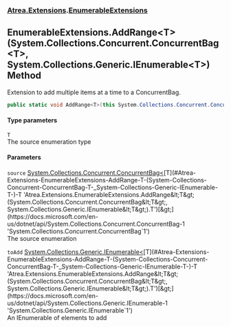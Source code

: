 ### [Atrea.Extensions](./Atrea-Extensions.md 'Atrea.Extensions').[EnumerableExtensions](./Atrea-Extensions-EnumerableExtensions.md 'Atrea.Extensions.EnumerableExtensions')
## EnumerableExtensions.AddRange&lt;T&gt;(System.Collections.Concurrent.ConcurrentBag&lt;T&gt;, System.Collections.Generic.IEnumerable&lt;T&gt;) Method
Extension to add multiple items at a time to a ConcurrentBag.  
```csharp
public static void AddRange<T>(this System.Collections.Concurrent.ConcurrentBag<T> source, System.Collections.Generic.IEnumerable<T> toAdd);
```
#### Type parameters
<a name='Atrea-Extensions-EnumerableExtensions-AddRange-T-(System-Collections-Concurrent-ConcurrentBag-T-_System-Collections-Generic-IEnumerable-T-)-T'></a>
`T`  
The source enumeration type  
  
#### Parameters
<a name='Atrea-Extensions-EnumerableExtensions-AddRange-T-(System-Collections-Concurrent-ConcurrentBag-T-_System-Collections-Generic-IEnumerable-T-)-source'></a>
`source` [System.Collections.Concurrent.ConcurrentBag&lt;](https://docs.microsoft.com/en-us/dotnet/api/System.Collections.Concurrent.ConcurrentBag-1 'System.Collections.Concurrent.ConcurrentBag`1')[T](#Atrea-Extensions-EnumerableExtensions-AddRange-T-(System-Collections-Concurrent-ConcurrentBag-T-_System-Collections-Generic-IEnumerable-T-)-T 'Atrea.Extensions.EnumerableExtensions.AddRange&lt;T&gt;(System.Collections.Concurrent.ConcurrentBag&lt;T&gt;, System.Collections.Generic.IEnumerable&lt;T&gt;).T')[&gt;](https://docs.microsoft.com/en-us/dotnet/api/System.Collections.Concurrent.ConcurrentBag-1 'System.Collections.Concurrent.ConcurrentBag`1')  
The source enumeration  
  
<a name='Atrea-Extensions-EnumerableExtensions-AddRange-T-(System-Collections-Concurrent-ConcurrentBag-T-_System-Collections-Generic-IEnumerable-T-)-toAdd'></a>
`toAdd` [System.Collections.Generic.IEnumerable&lt;](https://docs.microsoft.com/en-us/dotnet/api/System.Collections.Generic.IEnumerable-1 'System.Collections.Generic.IEnumerable`1')[T](#Atrea-Extensions-EnumerableExtensions-AddRange-T-(System-Collections-Concurrent-ConcurrentBag-T-_System-Collections-Generic-IEnumerable-T-)-T 'Atrea.Extensions.EnumerableExtensions.AddRange&lt;T&gt;(System.Collections.Concurrent.ConcurrentBag&lt;T&gt;, System.Collections.Generic.IEnumerable&lt;T&gt;).T')[&gt;](https://docs.microsoft.com/en-us/dotnet/api/System.Collections.Generic.IEnumerable-1 'System.Collections.Generic.IEnumerable`1')  
An IEnumerable of elements to add  
  
